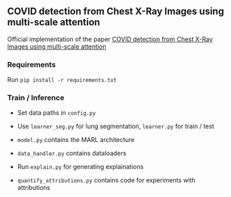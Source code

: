 ## COVID detection from Chest X-Ray Images using multi-scale attention

Official implementation of the paper [COVID detection from Chest X-Ray Images using multi-scale attention](https://ieeexplore.ieee.org/abstract/document/9713707)
### Requirements
Run
` pip install -r requirements.txt `


### Train / Inference
- Set data paths in `config.py`

- Use `learner_seg.py` for lung segmentation, `learner.py` for train / test

- `model.py` contains the MARL architecture

- `data_handler.py` contains dataloaders

- Run `explain.py` for generating explainations

- `quantify_attributions.py` contains code for experiments with attributions
